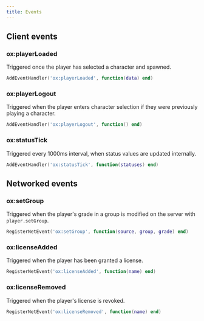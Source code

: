 ```yaml
---
title: Events
---
```


## Client events

### ox:playerLoaded

Triggered once the player has selected a character and spawned.

```lua
AddEventHandler('ox:playerLoaded', function(data) end)
```

### ox:playerLogout

Triggered when the player enters character selection if they were previously playing a character.

```lua
AddEventHandler('ox:playerLogout', function() end)
```

### ox:statusTick

Triggered every 1000ms interval, when status values are updated internally.

```lua
AddEventHandler('ox:statusTick', function(statuses) end)
```

## Networked events

### ox:setGroup

Triggered when the player's grade in a group is modified on the server with `player.setGroup`.

```lua
RegisterNetEvent('ox:setGroup', function(source, group, grade) end)
```

### ox:licenseAdded

Triggered when the player has been granted a license.

```lua
RegisterNetEvent('ox:licenseAdded', function(name) end)
```

### ox:licenseRemoved

Triggered when the player's license is revoked.

```lua
RegisterNetEvent('ox:licenseRemoved', function(name) end)
```
